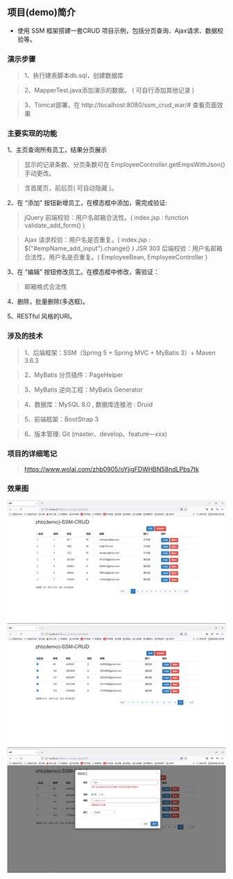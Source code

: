 ## 项目(demo)简介
* 使用 SSM 框架搭建一套CRUD 项目示例，包括分页查询、Ajax请求、数据校验等。

### 演示步骤
> 1、执行建表脚本db.sql，创建数据库 

> 2、MapperTest.java添加演示的数据。 ( 可自行添加其他记录 )

> 3、Tomcat部署，在 http://localhost:8080/ssm_crud_war/# 查看页面效果

### 主要实现的功能
1、主页查询所有员工，结果分页展示
>显示的记录条数、分页条数可在 EmployeeController.getEmpsWithJson() 手动更改。

>含首尾页，前后页( 可自动隐藏 )。

2、在 “添加” 按钮新增员工，在模态框中添加，需完成验证:
> jQuery 前端校验：用户名邮箱合法性。( index.jsp :  function validate_add_form() )

> Ajax 请求校验：用户名是否重复。( index.jsp :  $("#empName_add_input").change() )
> JSR 303 后端校验：用户名邮箱合法性，用户名是否重复。( EmployeeBean, EmployeeController )

3、在 “编辑” 按钮修改员工。在模态框中修改，需验证：
> 邮箱格式合法性

4、删除，批量删除(多选框)。

5、RESTful 风格的URI。


### 涉及的技术
> 1、后端框架：SSM（Spring 5 + Spring MVC + MyBatis 3）+ Maven 3.6.3

> 2、MyBatis 分页插件：PageHelper

> 3、MyBatis 逆向工程：MyBatis Generator

> 4、数据库：MySQL 8.0 , 数据库连接池 : Druid

> 5、前端框架：BootStrap 3

> 6、版本管理: Git (master、develop、feature—xxx)

### 项目的详细笔记
> https://www.wolai.com/zhb0905/oYjigFDWHBN58ndLPbs7tk

### 效果图
![avatar](效果图/首页.png)
![avatar](效果图/尾页.png)
![avatar](效果图/添加校验.png)